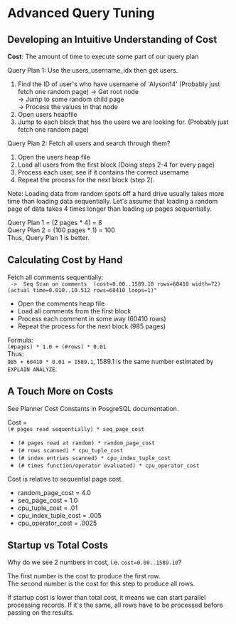 # Advanced Query Tuning

## Developing an Intuitive Understanding of Cost

**Cost**: The amount of time to execute some part of our query plan

Query Plan 1: Use the users_username_idx then get users.
1. Find the ID of user's who have username of 'Alyson14' (Probably just fetch one random page)
 -> Get root node  
 -> Jump to some random child page  
 -> Process the values in that node  
2. Open users heapfile 
3. Jump to each block that has the users we are looking for. (Probably just fetch one random page)

Query Plan 2: Fetch all users and search through them?
1. Open the users heap file
2. Load all users from the first block (Doing steps 2-4 for every page)
3. Process each user, see if it contains the correct username
4. Repeat the process for the next block (step 2).

Note: Loading data from random spots off a hard drive usually takes more time than loading data sequentially.
Let's assume that loading a random page of data takes 4 times longer than loading up pages sequentially.

Query Plan 1 = (2 pages * 4) = 8    
Query Plan 2 = (100 pages * 1) = 100  
Thus, Query Plan 1 is better.  

## Calculating Cost by Hand

Fetch all comments sequentially:  
` ->  Seq Scan on comments  (cost=0.00..1589.10 rows=60410 width=72) (actual time=0.010..10.512 rows=60410 loops=1)"`

* Open the comments heap file
* Load all comments from the first block
* Process each comment in some way (60410 rows)
* Repeat the process for the next block (985 pages)

Formula:   
`(#pages) * 1.0 + (#rows) * 0.01`  
Thus:  
`985 + 60410 * 0.01 = 1589.1`, 1589.1 is the same number estimated by `EXPLAIN ANALYZE`.

## A Touch More on Costs

See Planner Cost Constants in PosgreSQL documentation.

Cost =  
`(# pages read sequentially) * seq_page_cost`  
+ `(# pages read at random) * random_page_cost`  
+ `(# rows scanned) * cpu_tuple_cost`  
+ `(# index entries scanned) * cpu_index_tuple_cost`  
+ `(# times function/operator evaluated) * cpu_operator_cost`  

Cost is relative to sequential page cost.  
* random_page_cost = 4.0
* seq_page_cost = 1.0
* cpu_tuple_cost = .01
* cpu_index_tuple_cost = .005
* cpu_operator_cost = .0025

## Startup vs Total Costs

Why do we see 2 numbers in cost, i.e. `cost=0.00..1589.10`?

The first number is the cost to produce the first row.  
The second number is the cost for this step to produce all rows. 

If startup cost is lower than total cost, it means we can start parallel processing records. If it's the same, all rows 
have to be processed before passing on the results.  